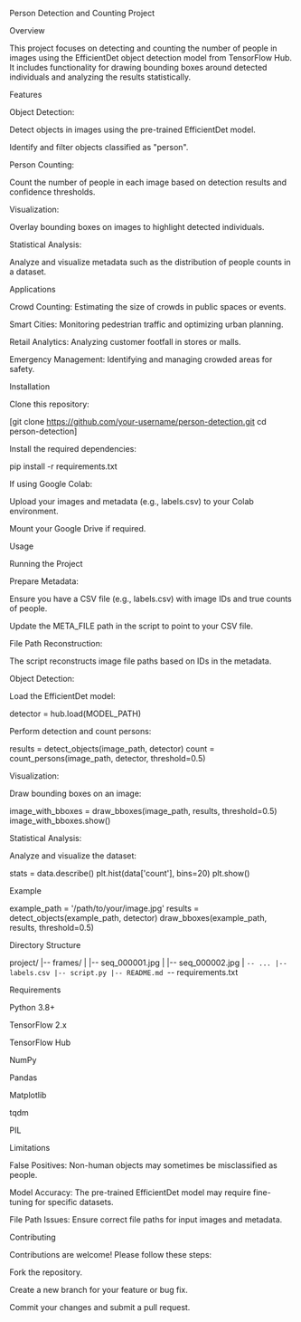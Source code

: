 Person Detection and Counting Project

Overview

This project focuses on detecting and counting the number of people in images using the EfficientDet object detection model from TensorFlow Hub. It includes functionality for drawing bounding boxes around detected individuals and analyzing the results statistically.

Features

Object Detection:

Detect objects in images using the pre-trained EfficientDet model.

Identify and filter objects classified as "person".

Person Counting:

Count the number of people in each image based on detection results and confidence thresholds.

Visualization:

Overlay bounding boxes on images to highlight detected individuals.

Statistical Analysis:

Analyze and visualize metadata such as the distribution of people counts in a dataset.

Applications

Crowd Counting: Estimating the size of crowds in public spaces or events.

Smart Cities: Monitoring pedestrian traffic and optimizing urban planning.

Retail Analytics: Analyzing customer footfall in stores or malls.

Emergency Management: Identifying and managing crowded areas for safety.

Installation

Clone this repository:

[git clone https://github.com/your-username/person-detection.git
cd person-detection]

Install the required dependencies:

pip install -r requirements.txt

If using Google Colab:

Upload your images and metadata (e.g., labels.csv) to your Colab environment.

Mount your Google Drive if required.

Usage

Running the Project

Prepare Metadata:

Ensure you have a CSV file (e.g., labels.csv) with image IDs and true counts of people.

Update the META_FILE path in the script to point to your CSV file.

File Path Reconstruction:

The script reconstructs image file paths based on IDs in the metadata.

Object Detection:

Load the EfficientDet model:

detector = hub.load(MODEL_PATH)

Perform detection and count persons:

results = detect_objects(image_path, detector)
count = count_persons(image_path, detector, threshold=0.5)

Visualization:

Draw bounding boxes on an image:

image_with_bboxes = draw_bboxes(image_path, results, threshold=0.5)
image_with_bboxes.show()

Statistical Analysis:

Analyze and visualize the dataset:

stats = data.describe()
plt.hist(data['count'], bins=20)
plt.show()

Example

example_path = '/path/to/your/image.jpg'
results = detect_objects(example_path, detector)
draw_bboxes(example_path, results, threshold=0.5)

Directory Structure

project/
|-- frames/
|   |-- seq_000001.jpg
|   |-- seq_000002.jpg
|   `-- ...
|-- labels.csv
|-- script.py
|-- README.md
`-- requirements.txt

Requirements

Python 3.8+

TensorFlow 2.x

TensorFlow Hub

NumPy

Pandas

Matplotlib

tqdm

PIL

Limitations

False Positives: Non-human objects may sometimes be misclassified as people.

Model Accuracy: The pre-trained EfficientDet model may require fine-tuning for specific datasets.

File Path Issues: Ensure correct file paths for input images and metadata.

Contributing

Contributions are welcome! Please follow these steps:

Fork the repository.

Create a new branch for your feature or bug fix.

Commit your changes and submit a pull request.



